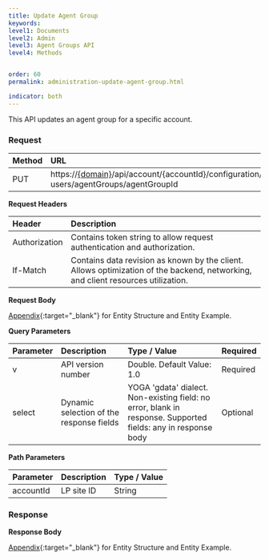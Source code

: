 ```yaml
---
title: Update Agent Group
keywords:
level1: Documents
level2: Admin
level3: Agent Groups API
level4: Methods


order: 60
permalink: administration-update-agent-group.html

indicator: both
---
```


This API updates an agent group for a specific account.

### Request

| Method | URL| 
| :-------- | :------- |
 |PUT | https://[{domain}](https://developers.liveperson.com/agent-domain-domain-api.html)/api/account/{accountId}/configuration/le-users/agentGroups/agentGroupId| 

**Request Headers**

| Header | Description |
 |:------- | :------------- |
 |Authorization | Contains token string to allow request authentication and authorization. |
| If-Match | Contains data revision as known by the client. Allows optimization of the backend, networking, and client resources utilization. |

**Request Body**

[Appendix](administration-agent-groups-appendix.html){:target="_blank"} for Entity Structure and Entity Example.

**Query Parameters**

 |Parameter|  Description | Type / Value | Required |
| :----------- | :------------ | :--------------  |:--- |
| v | API version number | Double. Default Value: 1.0 | Required |
| select | Dynamic selection of the response fields | YOGA 'gdata' dialect. Non-existing field: no error, blank in response. Supported fields: any in response body | Optional |

**Path Parameters**

| Parameter | Description | Type / Value |
| :---------- | :------------- | :-------------- |
 |accountId | LP site ID | String  |

### Response

**Response Body**

[Appendix](administration-agent-groups-appendix.html){:target="_blank"} for Entity Structure and Entity Example.

